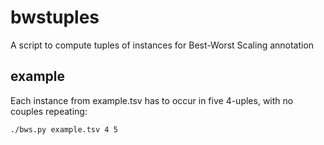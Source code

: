 # bwstuples
A script to compute tuples of instances for Best-Worst Scaling annotation

## example

Each instance from example.tsv has to occur in five 4-uples, with no couples repeating:

    ./bws.py example.tsv 4 5
